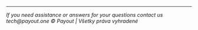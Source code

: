 ---
_If you need assistance or answers for your questions contact us tech@payout.one_
_© Payout | Všetky práva vyhradené_